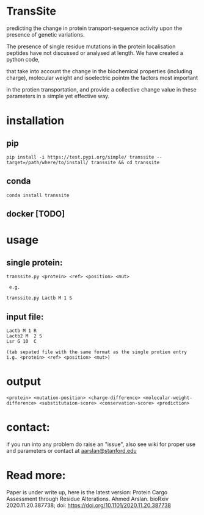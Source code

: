 # TransSite
predicting the change in protein transport-sequence activity upon the presence of genetic variations.

The presence of single residue mutations in the protein localisation peptides have not discussed or analysed at length. We have created a python code, 

that take into account the change in the biochemical properties (including charge), molecular weight and isoelectric pointm the factors most important

in the protien transportation, and provide a collective change value in these parameters in a simple yet effective way. 

# installation

  ## pip

    pip install -i https://test.pypi.org/simple/ transsite --target=/path/where/to/install/ transsite && cd transsite
    
  ## conda 
      
    conda install transsite

  ## docker [TODO]
  
# usage

  ## single protein:
  
    transsite.py <protein> <ref> <position> <mut>
       
     e.g. 
       
    transsite.py Lactb M 1 S
  ## input file:
    Lactb M 1 R
    Lactb2 M  2 S
    Lsr G 10  C
    
    (tab sepated file with the same format as the single protien entry i.g. <protein> <ref> <position> <mut>)
 
 # output
 
    <protein> <mutation-position> <charge-difference> <molecular-weight-difference> <substitutaion-score> <conservation-score> <prediction>
    
 # contact:
 
 if you run into any problem do raise an "issue", also see wiki for proper use and parameters or contact at aarslan@stanford.edu
 
 # Read more: 
 Paper is under write up, here is the latest version: Protein Cargo Assessment through Residue Alterations. Ahmed Arslan. bioRxiv 2020.11.20.387738; doi: https://doi.org/10.1101/2020.11.20.387738
 
  

